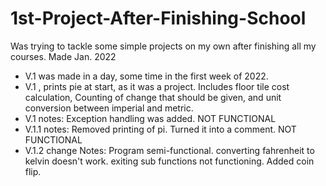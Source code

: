 # 1st-Project-After-Finishing-School
Was trying to tackle some simple projects on my own after finishing all my courses. Made Jan. 2022
- V.1 was made in a day, some time in the first week of 2022.
- V.1 , prints pie at start, as it was a project. Includes floor tile cost calculation, Counting of change that should be given, and unit conversion between imperial and metric.
- V.1 notes: Exception handling was added. NOT FUNCTIONAL 
- V.1.1 notes: Removed printing of pi. Turned it into a comment. NOT FUNCTIONAL
- V.1.2 change Notes: Program semi-functional. converting fahrenheit to kelvin doesn't work. exiting sub functions not functioning. Added coin flip. 

